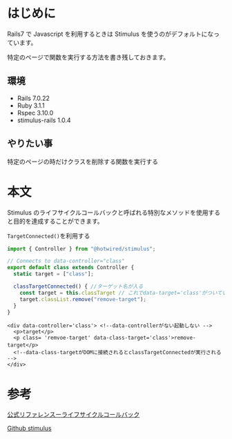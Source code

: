 <!--
title: 【Stimulus】targetがある時だけ関数を実行する方法
tags: Rails,Javascript,Stimulus,turbo
-->

# はじめに

Rails7 で Javascript を利用するときは Stimulus を使うのがデフォルトになっています。

特定のページで関数を実行する方法を書き残しておきます。

## 環境

- Rails 7.0.22
- Ruby 3.1.1
- Rspec 3.10.0
- stimulus-rails 1.0.4

## やりたい事

特定のページの時だけクラスを削除する関数を実行する

# 本文

Stimulus のライフサイクルコールバックと呼ばれる特別なメソッドを使用すると目的を達成することができます。

`TargetConnected()`を利用する

```javascript:class_controller.js
import { Controller } from "@hotwired/stimulus";

// Connects to data-controller="class"
export default class extends Controller {
  static target = ["class"];

  classTargetConnected() { //ターゲット名が入る
    const target = this.classTarget // これでdata-target='class'がついている要素が取得できる
    target.classList.remove("remove-target");
  }
}

```

```html: target.html.erb
<div data-controller='class'> <!--data-controllerがない起動しない -->
  <p>target</p>
  <p class= 'remvoe-target' data-class-target='class'>remove-target</p>　
  <!--data-class-targetがDOMに接続されるとclassTargetConnectedが実行される -->
</div>
```

# 参考

[公式リファレンスーライフサイクルコールバック](https://stimulus.hotwired.dev/reference/lifecycle-callbacks)

[Github stimulus](https://github.com/hotwired/stimulus)
